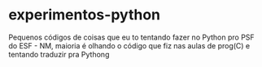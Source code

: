 # experimentos-python
Pequenos códigos de coisas que eu to tentando fazer no Python pro PSF do ESF - NM, maioria é olhando o código que fiz nas aulas de prog(C) e tentando traduzir pra Pythong
